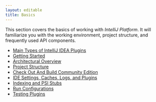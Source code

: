 ```yaml
---
layout: editable
title: Basics
---
```


This section covers the basics of working with *IntelliJ Platform*.
It will familiarize you with the working environment, project structure, and frequently used API components.

* [Main Types of IntelliJ IDEA Plugins](basics/types_of_plugins.html)
* [Getting Started](basics/getting_started.html)
* [Architectural Overview](basics/architectural_overview.html)
* [Project Structure](basics/project_structure.html)
* [Check Out And Build Community Edition](basics/checkout_and_build_community.html)
* [IDE Settings, Caches, Logs, and Plugins](basics/settings_caches_logs.html)
* [Indexing and PSI Stubs](basics/indexing_and_psi_stubs.html)
* [Run Configurations](basics/run_configurations.html)
* [Testing Plugins](basics/testing_plugins.html)
